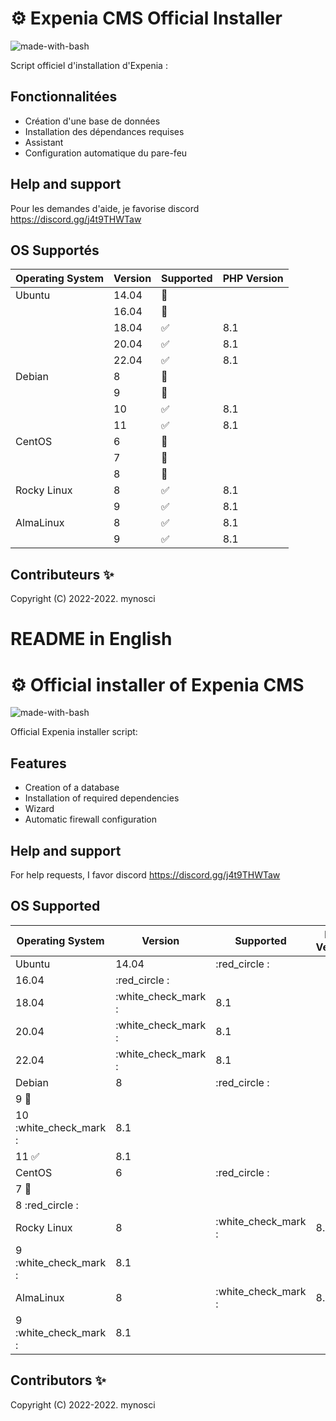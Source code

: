 # :gear: Expenia CMS Official Installer
![made-with-bash](https://img.shields.io/badge/-Made%20with%20Bash-1f425f.svg)

Script officiel d'installation d'Expenia : 
## Fonctionnalitées

- Création d'une base de données 
- Installation des dépendances requises
- Assistant
- Configuration automatique du pare-feu

## Help and support
Pour les demandes d'aide, je favorise discord https://discord.gg/j4t9THWTaw



## OS Supportés

| Operating System | Version | Supported          | PHP Version |
| ---------------- | ------- | ------------------ | ----------- |
| Ubuntu           | 14.04   | :red_circle:       |             |
|                  | 16.04   | :red_circle:     |             |
|                  | 18.04   | :white_check_mark: | 8.1         |
|                  | 20.04   | :white_check_mark: | 8.1         |
|                  | 22.04   | :white_check_mark: | 8.1         |
| Debian           | 8       | :red_circle:     |             |
|                  | 9       | :red_circle:     |             |
|                  | 10      | :white_check_mark: | 8.1         |
|                  | 11      | :white_check_mark: | 8.1         |
| CentOS           | 6       | :red_circle:       |             |
|                  | 7       | :red_circle:     |             |
|                  | 8       | :red_circle:   |             |
| Rocky Linux      | 8       | :white_check_mark: | 8.1         |
|                  | 9       | :white_check_mark: | 8.1         |
| AlmaLinux        | 8       | :white_check_mark: | 8.1         |
|                  | 9       | :white_check_mark: | 8.1         |



## Contributeurs ✨

Copyright (C) 2022-2022. mynosci


# README in English
# ⚙️ Official installer of Expenia CMS
![made-with-bash](https://img.shields.io/badge/-Made%20with%20Bash-1f425f.svg)

Official Expenia installer script: 
## Features

- Creation of a database 
- Installation of required dependencies
- Wizard
- Automatic firewall configuration

## Help and support
For help requests, I favor discord https://discord.gg/j4t9THWTaw



## OS Supported

| Operating System | Version | Supported | PHP Version
| ---------------- | ------- | ------------------ | ----------- |
| Ubuntu | 14.04 | :red_circle : |
| 16.04 | :red_circle : |
| 18.04 | :white_check_mark : | 8.1 |
| 20.04 | :white_check_mark : | 8.1 |
| 22.04 | :white_check_mark : | 8.1 |
| Debian | 8 | :red_circle : |
| 9 :red_circle: |
| 10 :white_check_mark : | 8.1 |
| 11 :white_check_mark: | 8.1 |
| CentOS | 6 | :red_circle : |
| 7 :red_circle: |
| 8 :red_circle : |
| Rocky Linux | 8 | :white_check_mark : | 8.1 |
| 9 :white_check_mark : | 8.1 |
| AlmaLinux | 8 | :white_check_mark : | 8.1 |
| 9 :white_check_mark : | 8.1 |



## Contributors ✨

Copyright (C) 2022-2022. mynosci

